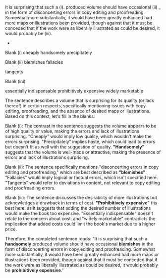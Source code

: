 It is surprising that such a (i). produced volume should have occasional (ii) _ in the form of disconcerting errors in copy editing and proofreading. Somewhat more substantially, it would have been greatly enhanced had more maps or illustrations been provided, though against that it must be conceded that if the work were as liberally illustrated as could be desired, it would probably be (iii).

-

Blank (i) cheaply handsomely precipitately

Blank (ii) blemishes fallacies

tangents

Blank (ini)

essentially indispensable prohibitively expensive widely marketable

The sentence describes a volume that is surprising for its quality (or lack thereof) in certain respects, specifically mentioning issues with copy editing, proofreading, and the absence of desired maps or illustrations. Based on this context, let's fill in the blanks:

Blank (i): The contrast in the sentence suggests the volume appears to be of high quality or value, making the errors and lack of illustrations surprising. "Cheaply" would imply low quality, which wouldn't make the errors surprising. "Precipitately" implies haste, which could lead to errors but doesn't fit as well with the suggestion of quality. **"Handsomely"** suggests that the volume is well-made or attractive, making the presence of errors and lack of illustrations surprising.

Blank (ii): The sentence specifically mentions "disconcerting errors in copy editing and proofreading," which are best described as **"blemishes"**. "Fallacies" would imply logical or factual errors, which isn't specified here. "Tangents" would refer to deviations in content, not relevant to copy editing and proofreading errors.

Blank (iii): The sentence discusses the desirability of more illustrations but acknowledges a drawback in terms of cost. **"Prohibitively expensive"** fits best here, as it suggests that adding the desired number of illustrations would make the book too expensive. "Essentially indispensable" doesn't relate to the concern about cost, and "widely marketable" contradicts the implication that added costs could limit the book's market due to a higher price.

Therefore, the completed sentence reads: "It is surprising that such a **handsomely** produced volume should have occasional **blemishes** in the form of disconcerting errors in copy editing and proofreading. Somewhat more substantially, it would have been greatly enhanced had more maps or illustrations been provided, though against that it must be conceded that if the work were as liberally illustrated as could be desired, it would probably be **prohibitively expensive**."
